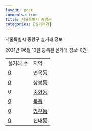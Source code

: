 ```yaml
---
layout: post
comments: true
title: 서울특별시 중랑구
categories: [실거래가]
---
```


서울특별시 중랑구 실거래 정보

2021년 06월 13일 등록된 실거래 정보: 0건


<table class="sortable">
  <tr>
    <td>실거래 수</td>
    <td>지역</td>
  </tr>

  
  <tr class="item">
    <td><a href="1126010100.html">0</a></td>
    <td><a href="1126010100.html">면목동</a></td>
  </tr>
    

  <tr class="item">
    <td><a href="1126010200.html">0</a></td>
    <td><a href="1126010200.html">상봉동</a></td>
  </tr>
    

  <tr class="item">
    <td><a href="1126010300.html">0</a></td>
    <td><a href="1126010300.html">중화동</a></td>
  </tr>
    

  <tr class="item">
    <td><a href="1126010400.html">0</a></td>
    <td><a href="1126010400.html">묵동</a></td>
  </tr>
    

  <tr class="item">
    <td><a href="1126010500.html">0</a></td>
    <td><a href="1126010500.html">망우동</a></td>
  </tr>
    

  <tr class="item">
    <td><a href="1126010600.html">0</a></td>
    <td><a href="1126010600.html">신내동</a></td>
  </tr>
    


</table>
    
